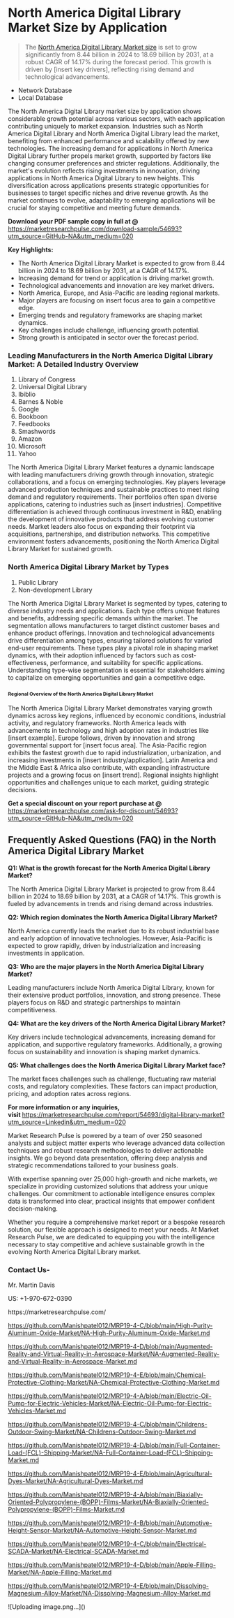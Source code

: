 <h1>North America Digital Library Market&nbsp;Size by Application</h1><blockquote><p>The <a href="https://marketresearchpulse.com/download-sample/54693?utm_source=GitHub-NA&amp;utm_medium=020">North America Digital Library Market size</a> is set to grow significantly from 8.44 billion in 2024 to 18.69 billion by 2031, at a robust CAGR of 14.17% during the forecast period. This growth is driven by [insert key drivers], reflecting rising demand and technological advancements.</p></blockquote><ul><li>Network Database<li> Local Database</li></ul><p>The North America Digital Library market size by application shows considerable growth potential across various sectors, with each application contributing uniquely to market expansion. Industries such as North America Digital Library and North America Digital Library lead the market, benefiting from enhanced performance and scalability offered by new technologies. The increasing demand for applications in North America Digital Library further propels market growth, supported by factors like changing consumer preferences and stricter regulations. Additionally, the market's evolution reflects rising investments in innovation, driving applications in North America Digital Library to new heights. This diversification across applications presents strategic opportunities for businesses to target specific niches and drive revenue growth. As the market continues to evolve, adaptability to emerging applications will be crucial for staying competitive and meeting future demands.</p><p><strong>Download your PDF sample copy in full at @ </strong><a href="https://marketresearchpulse.com/download-sample/54693?utm_source=GitHub-NA&amp;utm_medium=020">https://marketresearchpulse.com/download-sample/54693?utm_source=GitHub-NA&amp;utm_medium=020</a></p><p><strong>Key Highlights: </strong></p><ul><li>The North America Digital Library Market is expected to grow from 8.44 billion in 2024 to 18.69 billion by 2031, at a CAGR of 14.17%.</li><li>Increasing demand for trend or application is driving market growth.</li><li>Technological advancements and innovation are key market drivers.</li><li>North America, Europe, and Asia-Pacific are leading regional markets.</li><li>Major players are focusing on insert focus area to gain a competitive edge.</li><li>Emerging trends and regulatory frameworks are shaping market dynamics.</li><li>Key challenges include challenge, influencing growth potential.</li><li>Strong growth is anticipated in sector over the forecast period.</li></ul><h3>Leading Manufacturers in the North America Digital Library Market: A Detailed Industry Overview</h3><ol><li>Library of Congress</li><li>Universal Digital Library</li><li>Ibiblio</li><li>Barnes & Noble</li><li>Google</li><li>Bookboon</li><li>Feedbooks</li><li>Smashwords</li><li>Amazon</li><li>Microsoft</li><li>Yahoo</li></ol><div class="flex max-w-full flex-col flex-grow"><div class="min-h-8 text-message flex w-full flex-col items-end gap-2 whitespace-normal break-words [.text-message+&amp;]:mt-5" dir="auto" data-message-author-role="assistant" data-message-id="fd8432e4-4910-450d-b182-61b7bfb0a01f" data-message-model-slug="gpt-4o"><div class="flex w-full flex-col gap-1 empty:hidden first:pt-[3px]"><div class="markdown prose w-full break-words dark:prose-invert light"><p>The North America Digital Library Market features a dynamic landscape with leading manufacturers driving growth through innovation, strategic collaborations, and a focus on emerging technologies. Key players leverage advanced production techniques and sustainable practices to meet rising demand and regulatory requirements. Their portfolios often span diverse applications, catering to industries such as [insert industries]. Competitive differentiation is achieved through continuous investment in R&amp;D, enabling the development of innovative products that address evolving customer needs. Market leaders also focus on expanding their footprint via acquisitions, partnerships, and distribution networks. This competitive environment fosters advancements, positioning the North America Digital Library Market for sustained growth.</p></div></div></div></div><h3>North America Digital Library Market by Types</h3><ol><li>Public Library<li> Non-development Library</li></ol><div class="flex max-w-full flex-col flex-grow"><div class="min-h-8 text-message flex w-full flex-col items-end gap-2 whitespace-normal break-words [.text-message+&amp;]:mt-5" dir="auto" data-message-author-role="assistant" data-message-id="084470be-0bb7-4664-bddf-5156b4f41249" data-message-model-slug="gpt-4o-mini"><div class="flex w-full flex-col gap-1 empty:hidden first:pt-[3px]"><div class="markdown prose w-full break-words dark:prose-invert light"><p>The North America Digital Library Market is segmented by types, catering to diverse industry needs and applications. Each type offers unique features and benefits, addressing specific demands within the market. The segmentation allows manufacturers to target distinct customer bases and enhance product offerings. Innovation and technological advancements drive differentiation among types, ensuring tailored solutions for varied end-user requirements. These types play a pivotal role in shaping market dynamics, with their adoption influenced by factors such as cost-effectiveness, performance, and suitability for specific applications. Understanding type-wise segmentation is essential for stakeholders aiming to capitalize on emerging opportunities and gain a competitive edge.</p></div></div></div></div><h3><span style="font-size: 11px;">Regional Overview of the North America Digital Library Market</span></h3><div class="flex max-w-full flex-col flex-grow"><div class="min-h-8 text-message flex w-full flex-col items-end gap-2 whitespace-normal break-words [.text-message+&amp;]:mt-5" dir="auto" data-message-author-role="assistant" data-message-id="e9038762-ce64-4e30-91c9-9bd413514231" data-message-model-slug="gpt-4o-mini"><div class="flex w-full flex-col gap-1 empty:hidden first:pt-[3px]"><div class="markdown prose w-full break-words dark:prose-invert light"><p>The North America Digital Library Market demonstrates varying growth dynamics across key regions, influenced by economic conditions, industrial activity, and regulatory frameworks. North America leads with advancements in technology and high adoption rates in industries like [insert example]. Europe follows, driven by innovation and strong governmental support for [insert focus area]. The Asia-Pacific region exhibits the fastest growth due to rapid industrialization, urbanization, and increasing investments in [insert industry/application]. Latin America and the Middle East &amp; Africa also contribute, with expanding infrastructure projects and a growing focus on [insert trend]. Regional insights highlight opportunities and challenges unique to each market, guiding strategic decisions.</p></div></div></div></div><p><strong>Get a special discount on your report purchase at @ </strong><a href="https://marketresearchpulse.com/ask-for-discount/54693?utm_source=GitHub-NA&amp;utm_medium=020">https://marketresearchpulse.com/ask-for-discount/54693?utm_source=GitHub-NA&amp;utm_medium=020</a></p><h2>Frequently Asked Questions (FAQ) in the North America Digital Library Market</h2><p><strong>Q1: What is the growth forecast for the North America Digital Library Market?</strong></p><p>The North America Digital Library Market is projected to grow from 8.44 billion in 2024 to 18.69 billion by 2031, at a CAGR of 14.17%. This growth is fueled by advancements in trends and rising demand across industries.</p><p><strong>Q2: Which region dominates the North America Digital Library Market?</strong></p><p>North America currently leads the market due to its robust industrial base and early adoption of innovative technologies. However, Asia-Pacific is expected to grow rapidly, driven by industrialization and increasing investments in application.</p><p><strong>Q3: Who are the major players in the North America Digital Library Market?</strong></p><p>Leading manufacturers include North America Digital Library, known for their extensive product portfolios, innovation, and strong presence. These players focus on R&amp;D and strategic partnerships to maintain competitiveness.</p><p><strong>Q4: What are the key drivers of the North America Digital Library Market?</strong></p><p>Key drivers include technological advancements, increasing demand for application, and supportive regulatory frameworks. Additionally, a growing focus on sustainability and innovation is shaping market dynamics.</p><p><strong>Q5: What challenges does the North America Digital Library Market face?</strong></p><p>The market faces challenges such as challenge, fluctuating raw material costs, and regulatory complexities. These factors can impact production, pricing, and adoption rates across regions.</p><p><strong>For more information or any inquiries, visit&nbsp;</strong><a href="https://marketresearchpulse.com/report/54693/digital-library-market?utm_source=Linkedin&utm_medium=020">https://marketresearchpulse.com/report/54693/digital-library-market?utm_source=Linkedin&utm_medium=020</a></p><p>Market Research Pulse is powered by a team of over 250 seasoned analysts and subject matter experts who leverage advanced data collection techniques and robust research methodologies to deliver actionable insights. We go beyond data presentation, offering deep analysis and strategic recommendations tailored to your business goals.</p><p>With expertise spanning over 25,000 high-growth and niche markets, we specialize in providing customized solutions that address your unique challenges. Our commitment to actionable intelligence ensures complex data is transformed into clear, practical insights that empower confident decision-making.</p><p>Whether you require a comprehensive market report or a bespoke research solution, our flexible approach is designed to meet your needs. At Market Research Pulse, we are dedicated to equipping you with the intelligence necessary to stay competitive and achieve sustainable growth in the evolving North America Digital Library market.</p><h3><strong>Contact Us-</strong></h3><p>Mr. Martin Davis</p><p>US: +1-970-672-0390</p><p>https://marketresearchpulse.com/</p><p><a href="https://github.com/Manishpatel012/MRP19-4-C/blob/main/High-Purity-Aluminum-Oxide-Market/NA-High-Purity-Aluminum-Oxide-Market.md">https://github.com/Manishpatel012/MRP19-4-C/blob/main/High-Purity-Aluminum-Oxide-Market/NA-High-Purity-Aluminum-Oxide-Market.md</a></p><p><a href="https://github.com/Manishpatel012/MRP19-4-D/blob/main/Augmented-Reality-and-Virtual-Reality-in-Aerospace-Market/NA-Augmented-Reality-and-Virtual-Reality-in-Aerospace-Market.md">https://github.com/Manishpatel012/MRP19-4-D/blob/main/Augmented-Reality-and-Virtual-Reality-in-Aerospace-Market/NA-Augmented-Reality-and-Virtual-Reality-in-Aerospace-Market.md</a></p><p><a href="https://github.com/Manishpatel012/MRP19-4-E/blob/main/Chemical-Protective-Clothing-Market/NA-Chemical-Protective-Clothing-Market.md">https://github.com/Manishpatel012/MRP19-4-E/blob/main/Chemical-Protective-Clothing-Market/NA-Chemical-Protective-Clothing-Market.md</a></p><p><a href="https://github.com/Manishpatel012/MRP19-4-A/blob/main/Electric-Oil-Pump-for-Electric-Vehicles-Market/NA-Electric-Oil-Pump-for-Electric-Vehicles-Market.md">https://github.com/Manishpatel012/MRP19-4-A/blob/main/Electric-Oil-Pump-for-Electric-Vehicles-Market/NA-Electric-Oil-Pump-for-Electric-Vehicles-Market.md</a></p><p><a href="https://github.com/Manishpatel012/MRP19-4-C/blob/main/Childrens-Outdoor-Swing-Market/NA-Childrens-Outdoor-Swing-Market.md">https://github.com/Manishpatel012/MRP19-4-C/blob/main/Childrens-Outdoor-Swing-Market/NA-Childrens-Outdoor-Swing-Market.md</a></p><p><a href="https://github.com/Manishpatel012/MRP19-4-D/blob/main/Full-Container-Load-(FCL)-Shipping-Market/NA-Full-Container-Load-(FCL)-Shipping-Market.md">https://github.com/Manishpatel012/MRP19-4-D/blob/main/Full-Container-Load-(FCL)-Shipping-Market/NA-Full-Container-Load-(FCL)-Shipping-Market.md</a></p><p><a href="https://github.com/Manishpatel012/MRP19-4-E/blob/main/Agricultural-Dyes-Market/NA-Agricultural-Dyes-Market.md">https://github.com/Manishpatel012/MRP19-4-E/blob/main/Agricultural-Dyes-Market/NA-Agricultural-Dyes-Market.md</a></p><p><a href="https://github.com/Manishpatel012/MRP19-4-A/blob/main/Biaxially-Oriented-Polypropylene-(BOPP)-Films-Market/NA-Biaxially-Oriented-Polypropylene-(BOPP)-Films-Market.md">https://github.com/Manishpatel012/MRP19-4-A/blob/main/Biaxially-Oriented-Polypropylene-(BOPP)-Films-Market/NA-Biaxially-Oriented-Polypropylene-(BOPP)-Films-Market.md</a></p><p><a href="https://github.com/Manishpatel012/MRP19-4-B/blob/main/Automotive-Height-Sensor-Market/NA-Automotive-Height-Sensor-Market.md">https://github.com/Manishpatel012/MRP19-4-B/blob/main/Automotive-Height-Sensor-Market/NA-Automotive-Height-Sensor-Market.md</a></p><p><a href="https://github.com/Manishpatel012/MRP19-4-C/blob/main/Electrical-SCADA-Market/NA-Electrical-SCADA-Market.md">https://github.com/Manishpatel012/MRP19-4-C/blob/main/Electrical-SCADA-Market/NA-Electrical-SCADA-Market.md</a></p><p><a href="https://github.com/Manishpatel012/MRP19-4-D/blob/main/Apple-Filling-Market/NA-Apple-Filling-Market.md">https://github.com/Manishpatel012/MRP19-4-D/blob/main/Apple-Filling-Market/NA-Apple-Filling-Market.md</a></p><p><a href="https://github.com/Manishpatel012/MRP19-4-E/blob/main/Dissolving-Magnesium-Alloy-Market/NA-Dissolving-Magnesium-Alloy-Market.md">https://github.com/Manishpatel012/MRP19-4-E/blob/main/Dissolving-Magnesium-Alloy-Market/NA-Dissolving-Magnesium-Alloy-Market.md</a></p>
![Uploading image.png…]()
